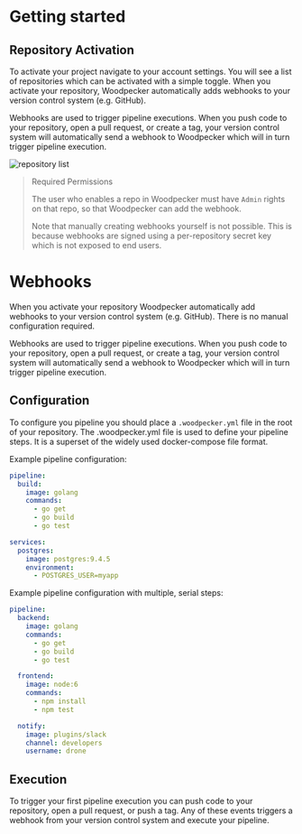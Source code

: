 # Getting started

## Repository Activation

To activate your project navigate to your account settings. You will see a list of repositories which can be activated with a simple toggle. When you activate your repository, Woodpecker automatically adds webhooks to your version control system (e.g. GitHub).

Webhooks are used to trigger pipeline executions. When you push code to your repository, open a pull request, or create a tag, your version control system will automatically send a webhook to Woodpecker which will in turn trigger pipeline execution.

![repository list](/img/repo_list.png)

> Required Permissions
>
>The user who enables a repo in Woodpecker must have `Admin` rights on that repo, so that Woodpecker can add the webhook.
>
> Note that manually creating webhooks yourself is not possible. This is because webhooks are signed using a per-repository secret key which is not exposed to end users.

# Webhooks

When you activate your repository Woodpecker automatically add webhooks to your version control system (e.g. GitHub). There is no manual configuration required.

Webhooks are used to trigger pipeline executions. When you push code to your repository, open a pull request, or create a tag, your version control system will automatically send a webhook to Woodpecker which will in turn trigger pipeline execution.



## Configuration

To configure you pipeline you should place a `.woodpecker.yml` file in the root of your repository. The .woodpecker.yml file is used to define your pipeline steps. It is a superset of the widely used docker-compose file format.

Example pipeline configuration:

```yaml
pipeline:
  build:
    image: golang
    commands:
      - go get
      - go build
      - go test

services:
  postgres:
    image: postgres:9.4.5
    environment:
      - POSTGRES_USER=myapp
```

Example pipeline configuration with multiple, serial steps:

```yaml
pipeline:
  backend:
    image: golang
    commands:
      - go get
      - go build
      - go test

  frontend:
    image: node:6
    commands:
      - npm install
      - npm test

  notify:
    image: plugins/slack
    channel: developers
    username: drone
```

## Execution

To trigger your first pipeline execution you can push code to your repository, open a pull request, or push a tag. Any of these events triggers a webhook from your version control system and execute your pipeline.
